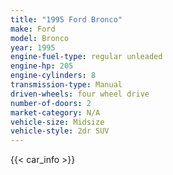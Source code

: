 ```yaml
---
title: "1995 Ford Bronco"
make: Ford
model: Bronco
year: 1995
engine-fuel-type: regular unleaded
engine-hp: 205
engine-cylinders: 8
transmission-type: Manual
driven-wheels: four wheel drive
number-of-doors: 2
market-category: N/A
vehicle-size: Midsize
vehicle-style: 2dr SUV
---
```


{{< car_info >}}
